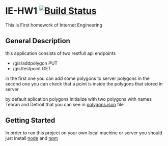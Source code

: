 # IE-HW1 [![Build Status](https://travis-ci.com/q010p/IE-HW1.svg?branch=master)](https://travis-ci.com/q010p/IE-HW1/)

This is First homework of Internet Engineering

## General Description

this application consists of two restfull api endpoints

* /gis/addpolygon PUT
* /gis/testpoint GET

in the first one you can add some polygons to server polygons
in the second one you can check that a point is inside the polygons that stored in server

by default aplication polygons initialize with two polygons with names Tehran and Detroit that you can see in [polygons.json](https://github.com/q010p/IE-HW1/blob/master/data/polygons.json) file

## Getting Started

In order to run this project on your own local machine or server you should just install [node](https://nodejs.org/en/) and [npm](https://npmjs.com)
